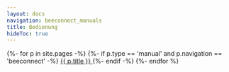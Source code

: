 ```yaml
---
layout: docs
navigation: beeconnect_manuals
title: Bedienung
hideToc: true
---
```


<div class="list-group list-group-flush">
    {%- for p in site.pages -%}
    {%- if p.type == 'manual' and p.navigation == 'beeconnect' -%}
    <a class="list-group-item list-group-item-action"
       href="{{p.url | prepend: site.baseurl}}" >
        {{ p.title }}
    </a>
    {%- endif -%}
    {%- endfor %}
</div>